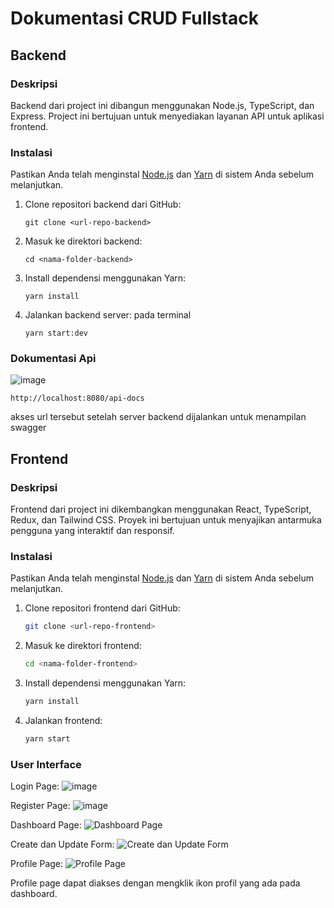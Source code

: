# Dokumentasi CRUD Fullstack

## Backend

### Deskripsi
Backend dari project ini dibangun menggunakan Node.js, TypeScript, dan Express. Project ini bertujuan untuk menyediakan layanan API untuk aplikasi frontend.

### Instalasi
Pastikan Anda telah menginstal [Node.js](https://nodejs.org/) dan [Yarn](https://yarnpkg.com/) di sistem Anda sebelum melanjutkan.

1. Clone repositori backend dari GitHub:

    ```
    git clone <url-repo-backend>
    ```

2. Masuk ke direktori backend:

    ```
    cd <nama-folder-backend>
    ```

3. Install dependensi menggunakan Yarn:

    ```
    yarn install
    ```

4. Jalankan  backend server: pada terminal

	```
	yarn start:dev
	```


### Dokumentasi Api
![image](https://github.com/RizqiSugiarto/test_win/assets/117559142/6d684ef0-7497-46d9-bd3f-91790bcb79f3)


```
http://localhost:8080/api-docs
```
akses url tersebut setelah server backend dijalankan untuk menampilan swagger

## Frontend

### Deskripsi
Frontend dari project ini dikembangkan menggunakan React, TypeScript, Redux, dan Tailwind CSS. Proyek ini bertujuan untuk menyajikan antarmuka pengguna yang interaktif dan responsif.

### Instalasi
Pastikan Anda telah menginstal [Node.js](https://nodejs.org/) dan [Yarn](https://yarnpkg.com/) di sistem Anda sebelum melanjutkan.

1. Clone repositori frontend dari GitHub:

    ```bash
    git clone <url-repo-frontend>
    ```

2. Masuk ke direktori frontend:

    ```bash
    cd <nama-folder-frontend>
    ```

3. Install dependensi menggunakan Yarn:

    ```bash
    yarn install
    ```

4. Jalankan frontend:

    ```bash
    yarn start
    ```

### User Interface


Login Page:
![image](https://github.com/RizqiSugiarto/test_win/assets/117559142/df0325f5-49e9-425c-b8fc-daa339737ab5)

Register Page:
![image](https://github.com/RizqiSugiarto/test_win/assets/117559142/47abe437-701d-4ac6-a5d9-7c7b96af913d)

Dashboard Page:
![Dashboard Page](https://github.com/RizqiSugiarto/test_win/assets/117559142/5d076c5b-65ba-4cf2-aa18-38de67720aa7)

Create dan Update Form:
![Create dan Update Form](https://github.com/RizqiSugiarto/test_win/assets/117559142/fea87988-d738-46e5-81f6-9582a95eef25)

Profile Page:
![Profile Page](https://github.com/RizqiSugiarto/test_win/assets/117559142/e0f416df-7c2c-4431-b811-3f24d3404aa9)

Profile page dapat diakses dengan mengklik ikon profil yang ada pada dashboard.


